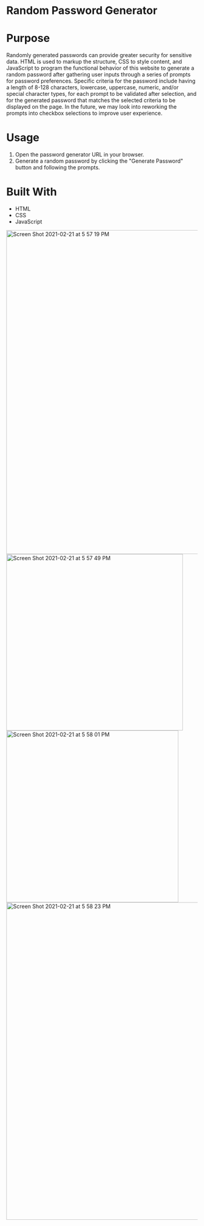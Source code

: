 # Random Password Generator

# Purpose
Randomly generated passwords can provide greater security for sensitive data. HTML is used to markup the structure, CSS to style content, and JavaScript to program the functional behavior of this website to generate a random password after gathering user inputs through a series of prompts for password preferences. Specific criteria for the password include having a length of 8-128 characters, lowercase, uppercase, numeric, and/or special character types, for each prompt to be validated after selection, and for the generated password that matches the selected criteria to be displayed on the page. In the future, we may look into reworking the prompts into checkbox selections to improve user experience.

# Usage
1. Open the password generator URL in your browser.
2. Generate a random password by clicking the "Generate Password" button and following the prompts.

# Built With
* HTML
* CSS
* JavaScript

<img width="854" alt="Screen Shot 2021-02-21 at 5 57 19 PM" src="https://user-images.githubusercontent.com/77700824/108660657-e49b8c80-747f-11eb-8a35-4322a1a4ecd1.png">
<img width="465" alt="Screen Shot 2021-02-21 at 5 57 49 PM" src="https://user-images.githubusercontent.com/77700824/108660797-ecf3c780-747f-11eb-93d8-6f9590f27175.png">
<img width="453" alt="Screen Shot 2021-02-21 at 5 58 01 PM" src="https://user-images.githubusercontent.com/77700824/108660857-f0874e80-747f-11eb-801a-8edb37cf7950.png">
<img width="837" alt="Screen Shot 2021-02-21 at 5 58 23 PM" src="https://user-images.githubusercontent.com/77700824/108660883-f2511200-747f-11eb-8d1f-6cf2637dda96.png">
